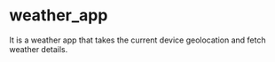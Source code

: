 # weather_app
It is a weather app that takes the current device geolocation and fetch weather details.
